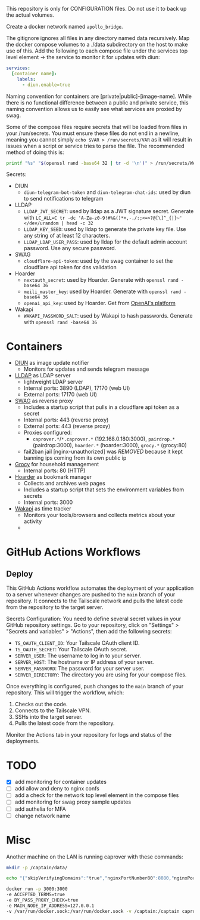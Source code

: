 This repository is only for CONFIGURATION files. Do not use it to back up the actual volumes.

Create a docker network named `apollo_bridge`.

The gitignore ignores all files in any directory named data recursively.
Map the docker compose volumes to a ./data subdirectory on the host to make use of this.
Add the following to each compose file under the services top level element -> the service to monitor it for updates with diun:

```yml
services:
  [container name]:
    labels:
      - diun.enable=true
```

Naming convention for containers are [private|public]-[image-name]. While there is no functional difference between a public and private service, this naming convention allows us to easily see what services are proxied by swag.

Some of the compose files require secrets that will be loaded from files in your /run/secrets. You must ensure these files do not end in a newline, meaning you cannot simply `echo $VAR > /run/secrets/VAR` as it will result in issues when a script or service tries to parse the file. The recommended method of doing this is:

```bash
printf "%s" "$(openssl rand -base64 32 | tr -d '\n')" > /run/secrets/WAKAPI_PASSWORD_SALT
```

Secrets:

- DIUN
  - `diun-telegram-bot-token` and `diun-telegram-chat-ids`: used by diun to send notifications to telegram
- LLDAP
  - `LLDAP_JWT_SECRET`: used by lldap as a JWT signature secret. Generate with `LC_ALL=C tr -dc 'A-Za-z0-9!#%&()*+,-./:;<=>?@[\]^_{|}~' </dev/urandom | head -c 32`
  - `LLDAP_KEY_SEED`: used by lldap to generate the private key file. Use any string of at least 12 characters.
  - `LLDAP_LDAP_USER_PASS`: used by lldap for the default admin account password. Use any secure password.
- SWAG
  - `cloudflare-api-token`: used by the swag container to set the cloudflare api token for dns validation
- Hoarder
  - `nextauth_secret`: used by Hoarder. Generate with `openssl rand -base64 36`
  - `meili_master_key`: used by Hoarder. Generate with `openssl rand -base64 36`
  - `openai_api_key`: used by Hoarder. Get from [OpenAI's platform](https://platform.openai.com/settings/organization/api-keys)
- Wakapi
  - `WAKAPI_PASSWORD_SALT`: used by Wakapi to hash passwords. Generate with `openssl rand -base64 36`

# Containers

- [DIUN](https://github.com/crazy-max/diun) as image update notifier
  - Monitors for updates and sends telegram message
- [LLDAP](https://github.com/lldap/lldap) as LDAP server
  - lightweight LDAP server
  - Internal ports: 3890 (LDAP), 17170 (web UI)
  - External ports: 17170 (web UI)
- [SWAG](https://github.com/linuxserver/docker-swag) as reverse proxy
  - Includes a startup script that pulls in a cloudflare api token as a secret
  - Internal ports: 443 (reverse proxy)
  - External ports: 443 (reverse proxy)
  - Proxies configured:
    - `caprover.*`/`*.caprover.*` (192.168.0.180:3000), `pairdrop.*` (pairdrop:3000), `hoarder.*` (hoarder:3000), `grocy.*` (grocy:80)
  - fail2ban jail [nginx-unauthorized] was _REMOVED_ because it kept banning ips coming from its own public ip
- [Grocy](https://github.com/grocy/grocy) for household management
  - Internal ports: 80 (HTTP)
- [Hoarder](https://github.com/hoarder-app/hoarder) as bookmark manager
  - Collects and archives web pages
  - Includes a startup script that sets the environment variables from secrets
  - Internal ports: 3000
- [Wakapi](https://github.com/muety/wakapi) as time tracker
  - Monitors your tools/browsers and collects metrics about your activity
  -

# GitHub Actions Workflows

## Deploy

This GitHub Actions workflow automates the deployment of your application to a server whenever changes are pushed to the `main` branch of your repository. It connects to the Tailscale network and pulls the latest code from the repository to the target server.

Secrets Configuration:
You need to define several secret values in your GitHub repository settings. Go to your repository, click on "Settings" > "Secrets and variables" > "Actions", then add the following secrets:

- `TS_OAUTH_CLIENT_ID`: Your Tailscale OAuth client ID.
- `TS_OAUTH_SECRET`: Your Tailscale OAuth secret.
- `SERVER_USER`: The username to log in to your server.
- `SERVER_HOST`: The hostname or IP address of your server.
- `SERVER_PASSWORD`: The password for your server user.
- `SERVER_DIRECTORY`: The directory you are using for your compose files.

Once everything is configured, push changes to the `main` branch of your repository. This will trigger the workflow, which:

1. Checks out the code.
2. Connects to the Tailscale VPN.
3. SSHs into the target server.
4. Pulls the latest code from the repository.

Monitor the Actions tab in your repository for logs and status of the deployments.

# TODO

- [x] add monitoring for container updates
- [ ] add allow and deny to nginx confs
- [ ] add a check for the network top level element in the compose files
- [ ] add monitoring for swag proxy sample updates
- [ ] add authelia for MFA
- [ ] change network name

# Misc

Another machine on the LAN is running caprover with these commands:

```bash
mkdir -p /captain/data/

echo "{"skipVerifyingDomains":"true","nginxPortNumber80":8080,"nginxPortNumber443":8443}" > /captain/data/config-override.json

docker run -p 3000:3000
-e ACCEPTED_TERMS=true
-e BY_PASS_PROXY_CHECK=true
-e MAIN_NODE_IP_ADDRESS=127.0.0.1
-v /var/run/docker.sock:/var/run/docker.sock -v /captain:/captain caprover/caprover
```
